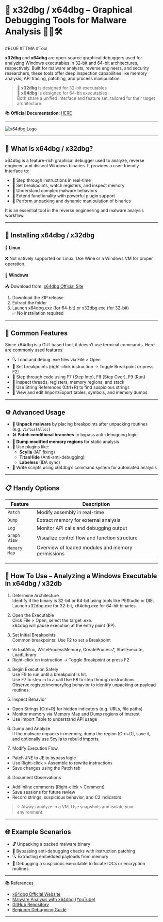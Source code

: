 # 🐞 x32dbg / x64dbg – Graphical Debugging Tools for Malware Analysis 🧠🧩🛠️  
#BLUE #TTMA #Tool  

**x32dbg** and **x64dbg** are open-source graphical debuggers used for analyzing Windows executables in 32-bit and 64-bit architectures, respectively. Built for malware analysts, reverse engineers, and security researchers, these tools offer deep inspection capabilities like memory analysis, API tracing, patching, and process manipulation.

> 🔄 **x32dbg** is designed for 32-bit executables  
> 🔁 **x64dbg** is designed for 64-bit executables  
Both share a unified interface and feature set, tailored for their target architecture.

📚 **Official Documentation**: [HERE](https://x64dbg.com)

---

![x64dbg Logo](https://x64dbg.com/assets/images/logo.png)

---

## 🔧 What Is x64dbg / x32dbg?

x64dbg is a feature-rich graphical debugger used to analyze, reverse engineer, and dissect Windows binaries. It provides a user-friendly interface to:

- 🧬 Step through instructions in real-time  
- 🎯 Set breakpoints, watch registers, and inspect memory  
- 🧠 Understand complex malware behaviors  
- 🔌 Extend functionality with powerful plugin support  
- 🧪 Perform unpacking and dynamic manipulation of binaries  

It is an essential tool in the reverse engineering and malware analysis workflow.

---

## 🚀 Installing x64dbg / x32dbg

#### 🔹 **Linux**  
❌ Not natively supported on Linux. Use Wine or a Windows VM for proper operation.

#### 🔹 Windows
📥 Download from: [x64dbg Official Site](https://x64dbg.com/)
1. Download the ZIP release
2. Extract the folder
3. Launch x64dbg.exe (for 64-bit) or x32dbg.exe (for 32-bit)  
    ✅ No installation required

---

## 🧰 Common Features

Since x64dbg is a GUI-based tool, it doesn’t use terminal commands. Here are commonly used features:

- 🔍 Load and debug .exe files via File > Open
- 📌 Set breakpoints (right-click instruction → Toggle Breakpoint or press F2)
- 🧠 Step through code using F7 (Step Into), F8 (Step Over), F9 (Run)
- 🧵 Inspect threads, registers, memory regions, and stack
- 🔎 Use String References (Ctrl+R) to find suspicious strings
- 📜 View and edit Import/Export tables, symbols, and memory dumps

---

## ⚙️ Advanced Usage

- 🧪 **Unpack malware** by placing breakpoints after unpacking routines (e.g. `VirtualAlloc`)
- 🛠 **Patch conditional branches** to bypass anti-debugging logic
- 💾 **Dump modified memory regions** for static analysis
- 🔌 Use plugins like:
    - **Scylla** (IAT fixing)
    - **TitanHide** (Anti-anti-debugging)
    - **Labeless** (IDA sync)
- 📜 Write scripts using x64dbg’s command system for automated analysis

---

## 📋 Handy Options

|Feature|Description|
|---|---|
|`Patch`|Modify assembly in real-time|
|`Dump`|Extract memory for external analysis|
|`Log`|Monitor API calls and debugging output|
|`Graph View`|Visualize control flow and function structure|
|`Memory Map`|Overview of loaded modules and memory permissions|

---

## 📂 How To Use – Analyzing a Windows Executable in x64dbg / x32db

1. Determine Architecture  
Identify if the binary is 32-bit or 64-bit using tools like PEStudio or DIE.  
Launch x32dbg.exe for 32-bit, x64dbg.exe for 64-bit binaries.

2. Open the Executable  
Click File > Open, select the target .exe.  
x64dbg will pause execution at the entry point (EP).

3. Set Initial Breakpoints  
Common breakpoints:
Use F2 to set a Breakpoint 
- VirtualAlloc, WriteProcessMemory, CreateProcess*, ShellExecute, LoadLibrary
- Right-click on instruction → Toggle Breakpoint or press F2

4. Begin Execution Safely  
Use  F9 to run until a breakpoint is hit.  
Use F7 to step in to a call
Use F8 to step through instructions.  
Observe register/memory/log behavior to identify unpacking or payload routines.

5. Inspect Behavior  
- Open Strings (Ctrl+R) for hidden indicators (e.g. URLs, file paths)
- Monitor memory via Memory Map and Dump regions of interest
- Use Import Table to understand API usage

6. Dump and Analyze  
If the malware unpacks in memory, dump the region (Ctrl+D), save it, and optionally use Scylla to rebuild imports.

7. Modify Execution Flow.
- Patch JNE to JE to bypass logic
- Use Right-click > Assemble to rewrite instructions
- Save changes using the Patch tab

8. Document Observations    
- Add inline comments (Right-click > Comment)
- Save sessions for future review
- Record strings, suspicious behavior, and C2 indicators

>💡 Always analyze in a VM. Use snapshots and isolate your environment.

---
  
## 🌐 Example Scenarios

- 🔓 Unpacking a packed malware binary
- 👀 Bypassing anti-debugging checks with instruction patching
- 🔍 Extracting embedded payloads from memory
- 🧰 Debugging a suspicious executable to locate IOCs or encryption routines

---

📚 References

- [x64dbg Official Website](https://x64dbg.com/)
- [Malware Analysis with x64dbg (YouTube)](https://www.youtube.com/watch?v=acMYzQZb1LY)
- [GitHub Repository](https://github.com/x64dbg/x64dbg)
- [Beginner Debugging Guide](https://www.youtube.com/watch?v=VYPSZr9L8Go)


---
